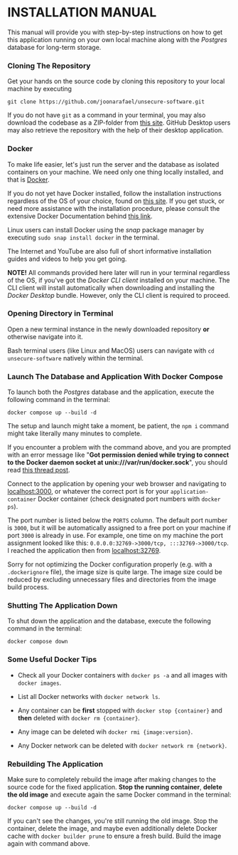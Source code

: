# INSTALLATION MANUAL

This manual will provide you with step-by-step instructions on how to get this application running on your own local machine along with the _Postgres_ database for long-term storage.

### Cloning The Repository

Get your hands on the source code by cloning this repository to your local machine by executing

```
git clone https://github.com/joonarafael/unsecure-software.git
```

If you do not have `git` as a command in your terminal, you may also download the codebase as a ZIP-folder from [this site](https://github.com/joonarafael/unsecure-software/releases "Unsecure Software Releases"). GitHub Desktop users may also retrieve the repository with the help of their desktop application.

### Docker

To make life easier, let's just run the server and the database as isolated containers on your machine. We need only one thing locally installed, and that is [Docker](https://www.docker.com/ "Docker").

If you do not yet have Docker installed, follow the installation instructions regardless of the OS of your choice, found on [this site](https://www.docker.com/get-started/ "Docker - Get Started"). If you get stuck, or need more assistance with the installation procedure, please consult the extensive Docker Documentation behind [this link](https://docs.docker.com/desktop/ "Overview of Docker Desktop").

Linux users can install Docker using the _snap_ package manager by executing `sudo snap install docker` in the terminal.

The Internet and YouTube are also full of short informative installation guides and videos to help you get going.

**NOTE!** All commands provided here later will run in your terminal regardless of the OS, if you've got the _Docker CLI client_ installed on your machine. The CLI client will install automatically when downloading and installing the _Docker Desktop_ bundle. However, only the CLI client is required to proceed.

### Opening Directory in Terminal

Open a new terminal instance in the newly downloaded repository **or** otherwise navigate into it.

Bash terminal users (like Linux and MacOS) users can navigate with `cd unsecure-software` natively within the terminal.

### Launch The Database and Application With Docker Compose

To launch both the _Postgres_ database and the application, execute the following command in the terminal:

```
docker compose up --build -d
```

The setup and launch might take a moment, be patient, the `npm i` command might take literally many minutes to complete.

If you encounter a problem with the command above, and you are prompted with an error message like "**Got permission denied while trying to connect to the Docker daemon socket at unix:///var/run/docker.sock**", you should read [this thread post](https://www.digitalocean.com/community/questions/how-to-fix-docker-got-permission-denied-while-trying-to-connect-to-the-docker-daemon-socket "DigitalOcean - How to fix docker: Got permission denied while trying to connect to the Docker daemon socket").

Connect to the application by opening your web browser and navigating to [localhost:3000](http://localhost:3000 "Your localhost:3000"), or whatever the correct port is for your `application-container` Docker container (check designated port numbers with `docker ps`).

The port number is listed below the `PORTS` column. The default port number is `3000`, but it will be automatically assigned to a free port on your machine if port `3000` is already in use. For example, one time on my machine the port assignment looked like this: `0.0.0.0:32769->3000/tcp, :::32769->3000/tcp`. I reached the application then from [localhost:32769](http://localhost:32769 "Your localhost:32769").

Sorry for not optimizing the Docker configuration properly (e.g. with a `.dockerignore` file), the image size is quite large. The image size could be reduced by excluding unnecessary files and directories from the image build process.

### Shutting The Application Down

To shut down the application and the database, execute the following command in the terminal:

```
docker compose down
```

### Some Useful Docker Tips

- Check all your Docker containers with `docker ps -a` and all images with `docker images`.

- List all Docker networks with `docker network ls`.

- Any container can be **first** stopped with `docker stop {container}` and **then** deleted with `docker rm {container}`.

- Any image can be deleted wih `docker rmi {image:version}`.

- Any Docker network can be deleted with `docker network rm {network}`.

### Rebuilding The Application

Make sure to completely rebuild the image after making changes to the source code for the fixed application. **Stop the running container**, **delete the old image** and execute again the same Docker command in the terminal:

```
docker compose up --build -d
```

If you can't see the changes, you're still running the old image. Stop the container, delete the image, and maybe even additionally delete Docker cache with `docker builder prune` to ensure a fresh build. Build the image again with command above.
